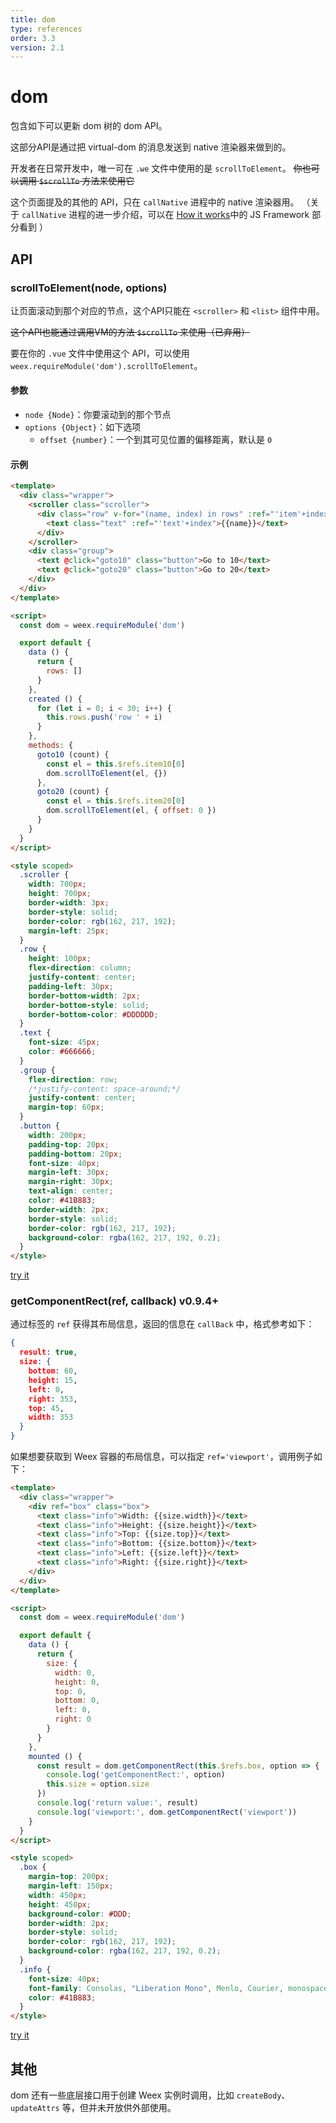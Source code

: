 ```yaml
---
title: dom
type: references
order: 3.3
version: 2.1
---
```


# dom

包含如下可以更新 dom 树的 dom API。

这部分API是通过把 virtual-dom 的消息发送到 native 渲染器来做到的。

开发者在日常开发中，唯一可在 `.we` 文件中使用的是 `scrollToElement`。
~~你也可以调用 `$scrollTo` 方法来使用它~~

这个页面提及的其他的 API，只在 `callNative` 进程中的 native 渲染器用。
（关于 `callNative` 进程的进一步介绍，可以在 [How it works](../../advanced/how-it-works.html)中的 JS Framework 部分看到 ）

## API
### scrollToElement(node, options)

让页面滚动到那个对应的节点，这个API只能在 `<scroller>` 和 `<list>` 组件中用。

~~这个API也能通过调用VM的方法 `$scrollTo` 来使用（已弃用）~~

要在你的 `.vue` 文件中使用这个 API，可以使用 `weex.requireModule('dom').scrollToElement`。

#### 参数
- `node {Node}`：你要滚动到的那个节点
- `options {Object}`：如下选项
  - `offset {number}`：一个到其可见位置的偏移距离，默认是 `0`

#### 示例

```html
<template>
  <div class="wrapper">
    <scroller class="scroller">
      <div class="row" v-for="(name, index) in rows" :ref="'item'+index">
        <text class="text" :ref="'text'+index">{{name}}</text>
      </div>
    </scroller>
    <div class="group">
      <text @click="goto10" class="button">Go to 10</text>
      <text @click="goto20" class="button">Go to 20</text>
    </div>
  </div>
</template>

<script>
  const dom = weex.requireModule('dom')

  export default {
    data () {
      return {
        rows: []
      }
    },
    created () {
      for (let i = 0; i < 30; i++) {
        this.rows.push('row ' + i)
      }
    },
    methods: {
      goto10 (count) {
        const el = this.$refs.item10[0]
        dom.scrollToElement(el, {})
      },
      goto20 (count) {
        const el = this.$refs.item20[0]
        dom.scrollToElement(el, { offset: 0 })
      }
    }
  }
</script>

<style scoped>
  .scroller {
    width: 700px;
    height: 700px;
    border-width: 3px;
    border-style: solid;
    border-color: rgb(162, 217, 192);
    margin-left: 25px;
  }
  .row {
    height: 100px;
    flex-direction: column;
    justify-content: center;
    padding-left: 30px;
    border-bottom-width: 2px;
    border-bottom-style: solid;
    border-bottom-color: #DDDDDD;
  }
  .text {
    font-size: 45px;
    color: #666666;
  }
  .group {
    flex-direction: row;
    /*justify-content: space-around;*/
    justify-content: center;
    margin-top: 60px;
  }
  .button {
    width: 200px;
    padding-top: 20px;
    padding-bottom: 20px;
    font-size: 40px;
    margin-left: 30px;
    margin-right: 30px;
    text-align: center;
    color: #41B883;
    border-width: 2px;
    border-style: solid;
    border-color: rgb(162, 217, 192);
    background-color: rgba(162, 217, 192, 0.2);
  }
</style>
```

[try it](http://dotwe.org/vue/56e0d256cbb26facd958dbd6424f42b2)

### getComponentRect(ref, callback) <span class="api-version">v0.9.4+</span>

通过标签的 `ref` 获得其布局信息，返回的信息在 `callBack` 中，格式参考如下：

```json
{
  result: true,
  size: {
    bottom: 60,
    height: 15,
    left: 0,
    right: 353,
    top: 45,
    width: 353
  }
}
```

如果想要获取到 Weex 容器的布局信息，可以指定 `ref='viewport'`，调用例子如下：

```html
<template>
  <div class="wrapper">
    <div ref="box" class="box">
      <text class="info">Width: {{size.width}}</text>
      <text class="info">Height: {{size.height}}</text>
      <text class="info">Top: {{size.top}}</text>
      <text class="info">Bottom: {{size.bottom}}</text>
      <text class="info">Left: {{size.left}}</text>
      <text class="info">Right: {{size.right}}</text>
    </div>
  </div>
</template>

<script>
  const dom = weex.requireModule('dom')

  export default {
    data () {
      return {
        size: {
          width: 0,
          height: 0,
          top: 0,
          bottom: 0,
          left: 0,
          right: 0
        }
      }
    },
    mounted () {
      const result = dom.getComponentRect(this.$refs.box, option => {
        console.log('getComponentRect:', option)
        this.size = option.size
      })
      console.log('return value:', result)
      console.log('viewport:', dom.getComponentRect('viewport'))
    }
  }
</script>

<style scoped>
  .box {
    margin-top: 200px;
    margin-left: 150px;
    width: 450px;
    height: 450px;
    background-color: #DDD;
    border-width: 2px;
    border-style: solid;
    border-color: rgb(162, 217, 192);
    background-color: rgba(162, 217, 192, 0.2);
  }
  .info {
    font-size: 40px;
    font-family: Consolas, "Liberation Mono", Menlo, Courier, monospace;
    color: #41B883;
  }
</style>
```

[try it](http://dotwe.org/vue/87d4ed571de129ab28052b06a5d65fc8)

## 其他

dom 还有一些底层接口用于创建 Weex 实例时调用，比如 `createBody`、`updateAttrs` 等，但并未开放供外部使用。
